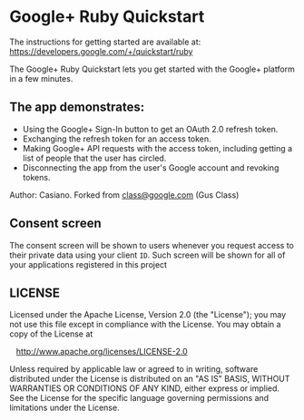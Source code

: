 # Google+ Ruby Quickstart

The instructions for getting started are available at:
https://developers.google.com/+/quickstart/ruby


The Google+ Ruby Quickstart lets you get started with the Google+ platform
in a few minutes.

## The app demonstrates:

 * Using the Google+ Sign-In button to get an OAuth 2.0 refresh token.
 * Exchanging the refresh token for an access token.
 * Making Google+ API requests with the access token, including getting a
   list of people that the user has circled.
 * Disconnecting the app from the user's Google account and revoking tokens.

Author: Casiano. Forked from class@google.com (Gus Class)

## Consent screen
The consent screen will be shown to users whenever you request
access to their private data using your client `ID`.
Such screen will be shown for all of your applications registered
in this project

## LICENSE

 Licensed under the Apache License, Version 2.0 (the "License");
 you may not use this file except in compliance with the License.
 You may obtain a copy of the License at

     http://www.apache.org/licenses/LICENSE-2.0

 Unless required by applicable law or agreed to in writing, software
 distributed under the License is distributed on an "AS IS" BASIS,
 WITHOUT WARRANTIES OR CONDITIONS OF ANY KIND, either express or implied.
 See the License for the specific language governing permissions and
 limitations under the License.
